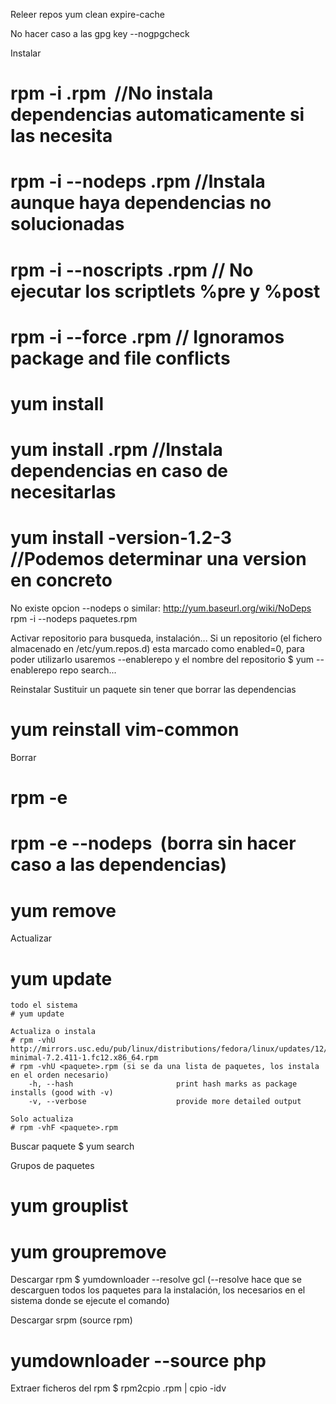 Releer repos
yum clean expire-cache

No hacer caso a las gpg key
--nogpgcheck

Instalar
# rpm -i <paquete>.rpm  //No instala dependencias automaticamente si las necesita
# rpm -i --nodeps <paquete>.rpm  //Instala aunque haya dependencias no solucionadas
# rpm -i --noscripts <paquete>.rpm // No ejecutar los scriptlets %pre y %post
# rpm -i --force <paquete>.rpm // Ignoramos package and file conflicts
# yum install <paquete>
# yum install <paquete>.rpm //Instala dependencias en caso de necesitarlas
# yum install <paquete>-version-1.2-3  //Podemos determinar una version en concreto

No existe opcion --nodeps o similar: http://yum.baseurl.org/wiki/NoDeps
rpm -i --nodeps paquetes.rpm

Activar repositorio para busqueda, instalación...
Si un repositorio (el fichero almacenado en /etc/yum.repos.d) esta marcado como enabled=0, para poder utilizarlo usaremos --enablerepo y el nombre del repositorio
$ yum --enablerepo repo search...


Reinstalar
Sustituir un paquete sin tener que borrar las dependencias
# yum reinstall vim-common


Borrar
# rpm -e <paquete>
# rpm -e --nodeps <paquete>  (borra sin hacer caso a las dependencias)
# yum remove <paquete>


Actualizar
# yum update <paquete>

	todo el sistema
	# yum update

	Actualiza o instala
	# rpm -vhU http://mirrors.usc.edu/pub/linux/distributions/fedora/linux/updates/12/x86_64/vim-minimal-7.2.411-1.fc12.x86_64.rpm
	# rpm -vhU <paquete>.rpm (si se da una lista de paquetes, los instala en el orden necesario)
		-h, --hash                       print hash marks as package installs (good with -v)
		-v, --verbose                    provide more detailed output

	Solo actualiza
	# rpm -vhF <paquete>.rpm


Buscar paquete
$ yum search <paquete>


Grupos de paquetes
# yum grouplist
# yum groupremove


Descargar rpm
$ yumdownloader --resolve gcl 
	(--resolve hace que se descarguen todos los paquetes para la instalación, los necesarios en el sistema donde se ejecute el comando)

Descargar srpm (source rpm)
# yumdownloader --source php 


Extraer ficheros del rpm
$ rpm2cpio <paquete>.rpm | cpio -idv
